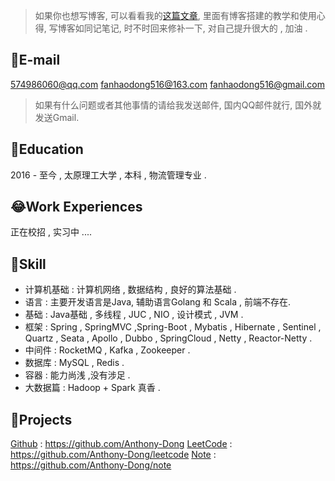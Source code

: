>   如果你也想写博客, 可以看看我的[这篇文章](https://anthony-dong.gitee.io/post/blog), 里面有博客搭建的教学和使用心得, 写博客如同记笔记, 时不时回来修补一下, 对自己提升很大的 , 加油 .

## 💌E-mail
574986060@qq.com
fanhaodong516@163.com
fanhaodong516@gmail.com
>  如果有什么问题或者其他事情的请给我发送邮件, 国内QQ邮件就行, 国外就发送Gmail.

## 🏡Education
2016 - 至今 , 太原理工大学 , 本科 , 物流管理专业 .

## 😂Work Experiences
正在校招 , 实习中 ....  

## 🌴Skill
- 计算机基础 : 计算机网络 , 数据结构 , 良好的算法基础 .
- 语言 : 主要开发语言是Java, 辅助语言Golang 和 Scala , 前端不存在.
- 基础 : Java基础 , 多线程 , JUC , NIO , 设计模式 ,  JVM .
- 框架 : Spring , SpringMVC ,Spring-Boot ,  Mybatis , Hibernate ,  Sentinel , Quartz , Seata , Apollo , Dubbo , SpringCloud , Netty , Reactor-Netty .
- 中间件 : RocketMQ , Kafka , Zookeeper . 
- 数据库 : MySQL , Redis .
- 容器 : 能力尚浅 ,没有涉足 .
- 大数据篇 : Hadoop + Spark 真香 .

## 🛴Projects

[Github](https://github.com/Anthony-Dong) : https://github.com/Anthony-Dong
[LeetCode](https://github.com/Anthony-Dong/leetcode) : https://github.com/Anthony-Dong/leetcode
[Note](https://github.com/Anthony-Dong/note) : https://github.com/Anthony-Dong/note